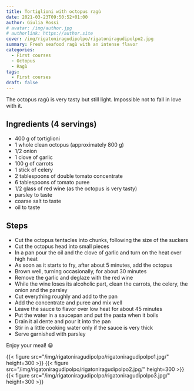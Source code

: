 ```yaml
---
title: Tortiglioni with octopus ragù
date: 2021-03-23T09:50:52+01:00
author: Giulia Rossi
# avatar: /img/author.jpg
# authorlink: https://author.site
cover: /img/rigatoniragudipolpo/rigatoniragudipolpo2.jpg
summary: Fresh seafood ragù with an intense flavor
categories:
  - First courses
  - Octopus
  - Ragù
tags:
  - First courses
draft: false
---
```


The octopus ragù is very tasty but still light.
Impossible not to fall in love with it.

## Ingredients (4 servings)

* 400 g of tortiglioni
* 1 whole clean octopus (approximately 800 g)
* 1/2 onion
* 1 clove of garlic
* 100 g of carrots
* 1 stick of celery
* 2 tablespoons of double tomato concentrate
* 6 tablespoons of tomato puree
* 1/2 glass of red wine (as the octopus is very tasty)
* parsley to taste
* coarse salt to taste
* oil to taste

## Steps

* Cut the octopus tentacles into chunks, following the size of the suckers
* Cut the octopus head into small pieces
* In a pan pour the oil and the clove of garlic and turn on the heat over high heat
* As soon as it starts to fry, after about 5 minutes, add the octopus
* Brown well, turning occasionally, for about 30 minutes
* Remove the garlic and deglaze with the red wine
* While the wine loses its alcoholic part, clean the carrots, the celery, the onion and the parsley
* Cut everything roughly and add to the pan
* Add the concentrate and puree and mix well
* Leave the sauce to flavor over low heat for about 45 minutes
* Put the water in a saucepan and put the pasta when it boils
* Drain it al dente and pour it into the pan
* Stir in a little cooking water only if the sauce is very thick
* Serve garnished with parsley

Enjoy your meal! 😀

{{< figure src="/img/rigatoniragudipolpo/rigatoniragudipolpo1.jpg/" height=300  >}}
{{< figure src="/img/rigatoniragudipolpo/rigatoniragudipolpo2.jpg/" height=300  >}}
{{< figure src="/img/rigatoniragudipolpo/rigatoniragudipolpo3.jpg/" height=300  >}}